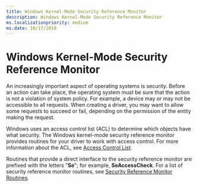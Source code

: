 ```yaml
---
title: Windows Kernel-Mode Security Reference Monitor
description: Windows Kernel-Mode Security Reference Monitor
ms.localizationpriority: medium
ms.date: 10/17/2018
---
```


# Windows Kernel-Mode Security Reference Monitor


An increasingly important aspect of operating systems is security. Before an action can take place, the operating system must be sure that the action is not a violation of system policy. For example, a device may or may not be accessible to all requests. When creating a driver, you may want to allow some requests to succeed or fail, depending on the permission of the entity making the request.

Windows uses an access control list (ACL) to determine which objects have what security. The Windows kernel-mode security reference monitor provides routines for your driver to work with access control. For more information about the ACL, see [Access Control List](../ifs/access-control-list.md).

Routines that provide a direct interface to the security reference monitor are prefixed with the letters "**Se**"; for example, **SeAccessCheck**. For a list of security reference monitor routines, see [Security Reference Monitor Routines](/previous-versions/windows/hardware/drivers/ff563711(v=vs.85)).

 

